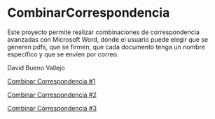 # CombinarCorrespondencia
 Este proyecto permite realizar combinaciones de correspondencia avanzadas con Microsoft Word, donde el usuario puede elegir que se generen pdfs, que se firmen, que cada documento tenga un nombre específico y que se envíen por correo.

 David Bueno Vallejo

 [Combinar Correspondencia #1](https://youtu.be/PJYR6Cc9ovU)

 [Combinar Correspondencia #2](https://youtu.be/Lu64q5-2ABA)
 
 [Combinar Correspondencia #3](https://youtu.be/OaHKKyT0ke0)

